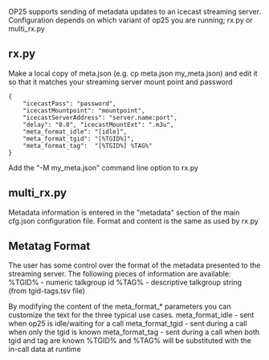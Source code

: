 OP25 supports sending of metadata updates to an icecast streaming server.
Configuration depends on which variant of op25 you are running; rx.py or multi_rx.py

rx.py
-----
Make a local copy of meta.json (e.g. cp meta.json my_meta.json) and edit it so that it matches your
streaming server mount point and password

    {
        "icecastPass": "password",
        "icecastMountpoint": "mountpoint",
        "icecastServerAddress": "server.name:port",
        "delay": "0.0", "icecastMountExt": ".m3u",
        "meta_format_idle": "[idle]",
        "meta_format_tgid": "[%TGID%]",
        "meta_format_tag":  "[%TGID%] %TAG%"
    }

Add the "-M my_meta.json" command line option to rx.py


multi_rx.py
-----------
Metadata information is entered in the "metadata" section of the main cfg.json configuration file.
Format and content is the same as used by rx.py

Metatag Format
--------------
The user has some control over the format of the metadata presented to the streaming server. The following
pieces of information are available:
    %TGID% - numeric talkgroup id
    %TAG%  - descriptive talkgroup string (from tgid-tags.tsv file)

By modifying the content of the meta_format_* parameters you can customize the text for the three typical
use cases.
    meta_format_idle - sent when op25 is idle/waiting for a call
    meta_format_tgid - sent during a call when only the tgid is known
    meta_format_tag  - sent during a call when both tgid and tag are known
%TGID% and %TAG% will be substituted with the in-call data at runtime
